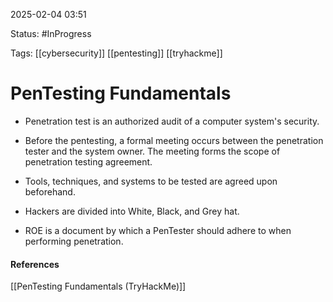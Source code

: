 
2025-02-04 03:51

Status: #InProgress 

Tags: [[cybersecurity]] [[pentesting]] [[tryhackme]]

# PenTesting Fundamentals

- Penetration test is an authorized audit of a computer system's security. 
- Before the pentesting, a formal meeting occurs between the penetration tester and the system owner. The meeting forms the scope of penetration testing agreement.
- Tools, techniques, and systems to be tested are agreed upon beforehand. 

- Hackers are divided into White, Black, and Grey hat.
- ROE is a document by which a PenTester should adhere to when performing penetration. 




#### References
[[PenTesting Fundamentals (TryHackMe)]]